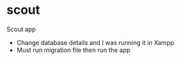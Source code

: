# scout
Scout app


- Change database details and I was running it in Xampp
- Must run migration file then run the app
